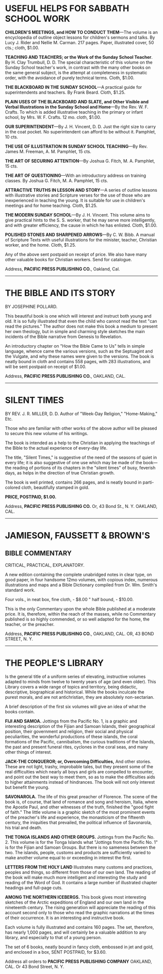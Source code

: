 # USEFUL HELPS FOR SABBATH SCHOOL WORK

**CHILDREN'S MEETINGS, and HOW TO CONDUCT THEM**—The volume is an encyclopedia of outline object lessons for children's sermons and talks. By Lucy J. Rider and Nellie M. Carman. 217 pages. Paper, illustrated cover, 50 cts.; cloth, $1.00.

**TEACHING AND TEACHERS; or the Work of the Sunday School Teacher**. By H. Clay Trumbull, D. D. The special characteristic of this volume on the Sunday School teacher's work, in contrast with the many other books on the same general subject, is the attempt at completeness in systematic order, with the avoidance of purely technical terms. Cloth, $1.00.

**THE BLACKBOARD IN THE SUNDAY SCHOOL**—A practical guide for superintendents and teachers. By Frank Beard. Cloth, $1.25.

**PLAIN USES OF THE BLACKBOARD AND SLATE, and Other Visible and Verbal Illustrations in the Sunday School and Home**—By the Rev. W. F. Crafts. To which is added illustrative teaching in the primary or infant school, by Mrs. W. F. Crafts. 12 mo. cloth, $1.00.

**OUR SUPERINTENDENT**—By J. H. Vincent, D. D. Just the right size to carry in the coat pocket. No superintendent can afford to be without it. Pamphlet, 10 cts.

**THE USE OF ILLUSTRATION IN SUNDAY SCHOOL TEACHING**—By Rev. James M. Freeman, A. M. Pamphlet, 15 cts.

**THE ART OF SECURING ATTENTION**—By Joshua G. Fitch, M. A. Pamphlet, 15 cts.

**THE ART OF QUESTIONING**—With an introductory address on training classes. By Joshua G. Fitch, M. A. Pamphlet, 15 cts.

**ATTRACTIVE TRUTHS IN LESSON AND STORY**—A series of outline lessons with illustrative stories and Scripture verses for the use of those who are inexperienced in teaching the young. It is suitable for use in children's meetings and for home teaching. Cloth, $1.25.

**THE MODERN SUNDAY SCHOOL**—By J. H. Vincent. This volume aims to give practical hints to the S. S. worker, that he may serve more intelligently, and with greater efficiency, the cause in which he has enlisted. Cloth, $1.00.

**POLISHED STONES AND SHARPENED ARROWS**—By C. W. Bibb. A manual of Scripture Texts with useful illustrations for the minister, teacher, Christian worker, and the home. Cloth, $1.25.

Any of the above sent postpaid on receipt of price. We also have many other valuable books for Christian workers. Send for catalogue.

Address,
**PACIFIC PRESS PUBLISHING CO.**,
Oakland, Cal.

---

# THE BIBLE AND ITS STORY
BY JOSEPHINE POLLARD.

This beautiful book is one which will interest and instruct both young and old. It is so fully illustrated that even the child who cannot read the text "can read the pictures." The author does not make this book a medium to present her own theology, but in simple and charming style sketches the main incidents of the Bible narrative from Genesis to Revelation.

An introductory chapter on "How the Bible Came to Us" tells in simple language, whence came the various versions, such as the Septuagint and the Vulgate, and why these names were given to the versions. The book is neatly bound in cloth and contains 558 pages, with 283 illustrations, and will be sent postpaid on receipt of $1.00.

Address,
**PACIFIC PRESS PUBLISHING CO.**,
OAKLAND, CAL.

---

# SILENT TIMES
BY REV. J. R. MILLER, D. D.
Author of "Week-Day Religion," "Home-Making," Etc.

Those who are familiar with other works of the above author will be pleased to secure this new volume of his writings.

The book is intended as a help to the Christian in applying the teachings of the Bible to the actual experience of every-day life.

The title, "Silent Times," is suggestive of the need of the seasons of quiet in every life; it is also suggestive of one use which may be made of the book—the reading of portions of its chapters in the "silent times" of busy, feverish days, as helps in the direction of true Christian growth.

The book is well printed, contains 266 pages, and is neatly bound in parti-colored cloth, beautifully stamped in gold.

**PRICE, POSTPAID, $1.00.**

Address,
**PACIFIC PRESS PUBLISHING CO.**
Or, 43 Bond St., N. Y.        OAKLAND, CAL.

---

# JAMIESON, FAUSSETT & BROWN'S

## BIBLE COMMENTARY
CRITICAL, PRACTICAL, EXPLANATORY.

A new edition containing the complete unabridged notes in clear type, on good paper, in four handsome 12mo volumes, with copious index, numerous illustrations and maps and a Bible Dictionary compiled from Dr. Wm. Smith's standard work.

Four vols., in neat box, fine cloth, - $8.00
" half bound, - $10.00.

This is the only Commentary upon the whole Bible published at a moderate price. It is, therefore, within the reach of the masses, while no Commentary published is so highly commended, or so well adapted for the home, the teacher, or the preacher.

Address,
**PACIFIC PRESS PUBLISHING CO.**,
OAKLAND, CAL.
OR, 43 BOND STREET, N. Y.

---

# THE PEOPLE'S LIBRARY

Is the general title of a uniform series of elevating, instructive volumes adapted to minds from twelve to twenty years of age (and even older). This Library covers a wide range of topics and territory, being didactic, descriptive, biographical and historical. While the books inculcate the purest morals, and are not antichristian, they are absolutely non-sectarian.

A brief description of the first six volumes will give an idea of what the books contain.

**FIJI AND SAMOA.**
Jottings from the Pacific No. 1, is a graphic and interesting description of the Fijian and Samoan Islands, their geographical position, their government and religion, their social and physical peculiarities, the wonderful productions of these islands, the coral formations of the Pacific, cannibalism, the curious traditions of the Islands, the past and present funeral rites, cyclones in the coral seas, and many other things of interest.

**JACK-THE CONQUEROR; or, Overcoming Difficulties,**
And other stories. These are not light, trashy, improbable tales, but they present some of the real difficulties which nearly all boys and girls are compelled to encounter, and point out the best way to meet them, so as to make the difficulties aids to higher attainments instead of hindrances. The book will not only interest but benefit the young.

**SAVONAROLA.**
The life of this great preacher of Florence. The scene of the book is, of course, that land of romance and song and heroism, Italia, where the Apostle Paul, and other witnesses of the truth, finished the "good fight of faith." The little volume is a graphic sketch of the most prominent events of the preacher's life and experience, the monasticism of the fifteenth century, the iniquities that prevailed, the political influence of Savonarola, his trial and death.

**THE TONGA ISLANDS AND OTHER GROUPS.**
Jottings from the Pacific No. 2. This volume is for the Tonga Islands what "Jottings from the Pacific No. 1" is for the Fijian and Samoan Groups. But there is no sameness between the two. The islands, people, customs and products are sufficiently varied to make another volume equal to or exceeding in interest the first.

**LETTERS FROM THE HOLY LAND**
Illustrates many customs and practices, peoples and things, so different from those of our own land. The reading of the book will make much more intelligent and interesting the study and reading of the Word of God. It contains a large number of illustrated chapter headings and full-page cuts.

**AMONG THE NORTHERN ICEBERGS.**
This book gives most interesting sketches of the Arctic expeditions of England and our own land in the nineteenth century. The rising generation will appreciate the reading of this account second only to those who read the graphic narrations at the times of their occurrence. It is an interesting and instructive book.

Each volume is fully illustrated and contains 160 pages. The set, therefore, has nearly 1,000 pages, and will certainly be a valuable addition to any library, and especially to that of a young person.

The set of 6 books, neatly bound in fancy cloth, embossed in jet and gold, and enclosed in a box, SENT POSTPAID, for $3.60.

Address all orders to 
**PACIFIC PRESS PUBLISHING COMPANY**
OAKLAND, CAL.
Or 43 Bond Street, N. Y.